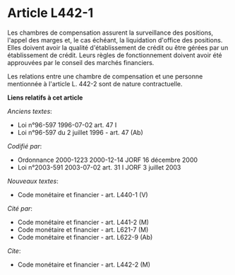 # Article L442-1

Les chambres de compensation assurent la surveillance des positions, l'appel des marges et, le cas échéant, la liquidation
d'office des positions. Elles doivent avoir la qualité d'établissement de crédit ou être gérées par un établissement de
crédit. Leurs règles de fonctionnement doivent avoir été approuvées par le conseil des marchés financiers.

Les relations entre une chambre de compensation et une personne mentionnée à l'article L. 442-2 sont de nature contractuelle.

**Liens relatifs à cet article**

_Anciens textes_:

  - Loi n°96-597 1996-07-02 art. 47 I
  - Loi n°96-597 du 2 juillet 1996 - art. 47 (Ab)

_Codifié par_:

  - Ordonnance 2000-1223 2000-12-14 JORF 16 décembre 2000
  - Loi n°2003-591 2003-07-02 art. 31 I JORF 3 juillet 2003

_Nouveaux textes_:

  - Code monétaire et financier - art. L440-1 (V)

_Cité par_:

  - Code monétaire et financier - art. L441-2 (M)
  - Code monétaire et financier - art. L621-7 (M)
  - Code monétaire et financier - art. L622-9 (Ab)

_Cite_:

  - Code monétaire et financier - art. L442-2 (M)
